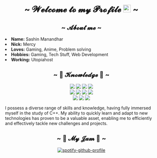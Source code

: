 <body>
    <h1 align="center">~ 𝓦𝓮𝓵𝓬𝓸𝓶𝓮 𝓽𝓸 𝓶𝔂 𝓟𝓻𝓸𝓯𝓲𝓵𝓮 <img src="https://media.giphy.com/media/hvRJCLFzcasrR4ia7z/giphy.gif" width="25px"> ~</h1>
    <div>
        <h2 align="center"> ~ 𝓐𝓫𝓸𝓾𝓽 𝓶𝓮 ~ </h2>
        <li>
            <b>Name:</b> Sashin Manandhar</li>
        </li>
        <li>
            <b>Nick:</b> Mercy</li>
        </li>
        <li>
            <b>Loves:</b> Gaming, Anime, Problem solving
        </li>
        <li>
            <b>Hobbies:</b> Gaming, Tech Stuff, Web Development
        </li>
        <li>
            <b>Working:</b> Utopiahost
        </li>
    </div>
    <div>
        <h2 align="center"> ~ 📇 𝓚𝓷𝓸𝔀𝓵𝓮𝓭𝓰𝓮 📇 ~</h2>
        <p align="center">
            <img src="https://img.shields.io/badge/c++-%2300599C.svg?style=for-the-badge&logo=c%2B%2B&logoColor=white"/>
            <img src="https://img.shields.io/badge/node.js-%2343853D.svg?&style=for-the-badge&logo=node.js&logoColor=white" />
            <img src="https://img.shields.io/badge/php-%23777BB4.svg?style=for-the-badge&logo=php&logoColor=white"/>
            <img src="https://img.shields.io/badge/html5-%23E34F26.svg?style=for-the-badge&logo=html5&logoColor=white"/><br>
            <img src="https://img.shields.io/badge/css3-%231572B6.svg?&style=for-the-badge&logo=css3&logoColor=white" />
            <img src="https://img.shields.io/badge/javascript-%23323330.svg?style=for-the-badge&logo=javascript&logoColor=%23F7DF1E"/>
            <img src="https://img.shields.io/badge/git-%23F05033.svg?&style=for-the-badge&logo=git&logoColor=white" />
            <img src="https://img.shields.io/badge/Discord-%235865F2.svg?style=for-the-badge&logo=discord&logoColor=white" /><br>
            <img src="https://img.shields.io/badge/MongoDB-%234ea94b.svg?style=for-the-badge&logo=mongodb&logoColor=white" />
            <img src="https://img.shields.io/badge/mysql-%2300f.svg?style=for-the-badge&logo=mysql&logoColor=white" />
            <img src="https://img.shields.io/badge/MariaDB-003545?style=for-the-badge&logo=mariadb&logoColor=white" />
            <p>
                I possess a diverse range of skills and knowledge, having fully immersed myself in the study of C++. My ability to quickly learn and adapt to new technologies has proven to be a valuable asset, enabling me to efficiently and effectively tackle new challenges and projects.
            </p>
        </p>
    </div>
    <div>
        <h2 align="center"> ~ 🎵 𝓜𝔂 𝓙𝓪𝓶 🎵 ~ </h2>
        <div align="center">
            <a href="https://spotify-github-profile.vercel.app/api/view?uid=vd1lauovm8xmhbnrdc9db6odk&amp;redirect=true"><img src="https://spotify-github-profile.vercel.app/api/view?uid=vd1lauovm8xmhbnrdc9db6odk&amp;cover_image=true&amp;theme=novatorem&amp;show_offline=false&amp;background_color=000000&amp;bar_color=09ff00&amp;bar_color_cover=true" alt="spotify-github-profile"></a>
        </div>
    </div>
</body>
